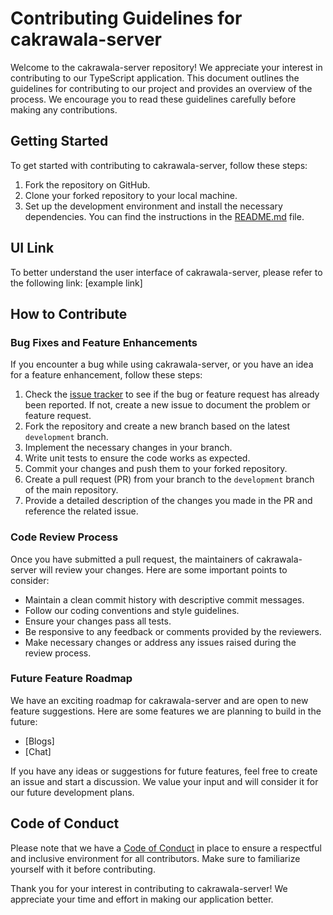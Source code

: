 # Contributing Guidelines for cakrawala-server

Welcome to the cakrawala-server repository! We appreciate your interest in contributing to our TypeScript application. This document outlines the guidelines for contributing to our project and provides an overview of the process. We encourage you to read these guidelines carefully before making any contributions.

## Getting Started

To get started with contributing to cakrawala-server, follow these steps:

1. Fork the repository on GitHub.
2. Clone your forked repository to your local machine.
3. Set up the development environment and install the necessary dependencies. You can find the instructions in the [README.md](./README.md) file.

## UI Link

To better understand the user interface of cakrawala-server, please refer to the following link: [example link]

## How to Contribute

### Bug Fixes and Feature Enhancements

If you encounter a bug while using cakrawala-server, or you have an idea for a feature enhancement, follow these steps:

1. Check the [issue tracker](https://github.com/pancarona-dev/cakrawala-server/issues) to see if the bug or feature request has already been reported. If not, create a new issue to document the problem or feature request.
2. Fork the repository and create a new branch based on the latest `development` branch.
3. Implement the necessary changes in your branch.
4. Write unit tests to ensure the code works as expected.
5. Commit your changes and push them to your forked repository.
6. Create a pull request (PR) from your branch to the `development` branch of the main repository.
7. Provide a detailed description of the changes you made in the PR and reference the related issue.

### Code Review Process

Once you have submitted a pull request, the maintainers of cakrawala-server will review your changes. Here are some important points to consider:

- Maintain a clean commit history with descriptive commit messages.
- Follow our coding conventions and style guidelines.
- Ensure your changes pass all tests.
- Be responsive to any feedback or comments provided by the reviewers.
- Make necessary changes or address any issues raised during the review process.

### Future Feature Roadmap

We have an exciting roadmap for cakrawala-server and are open to new feature suggestions. Here are some features we are planning to build in the future:

- [Blogs]
- [Chat]

If you have any ideas or suggestions for future features, feel free to create an issue and start a discussion. We value your input and will consider it for our future development plans.

## Code of Conduct

Please note that we have a [Code of Conduct](./CODE_OF_CONDUCT.md) in place to ensure a respectful and inclusive environment for all contributors. Make sure to familiarize yourself with it before contributing.

Thank you for your interest in contributing to cakrawala-server! We appreciate your time and effort in making our application better.
